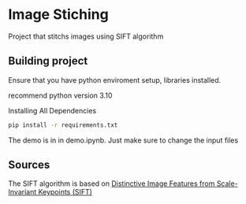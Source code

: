 # Image Stiching

Project that stitchs images using SIFT algorithm



## Building project

Ensure that you have python enviroment setup, libraries installed.

recommend python version 3.10

Installing All Dependencies
```bash
pip install -r requirements.txt
```



The demo is in in demo.ipynb. Just make sure to change the input files 

## Sources
The SIFT algorithm is based on 
[Distinctive Image Features from Scale-Invariant Keypoints (SIFT)](https://people.eecs.berkeley.edu/~malik/cs294/lowe-ijcv04.pdf)

